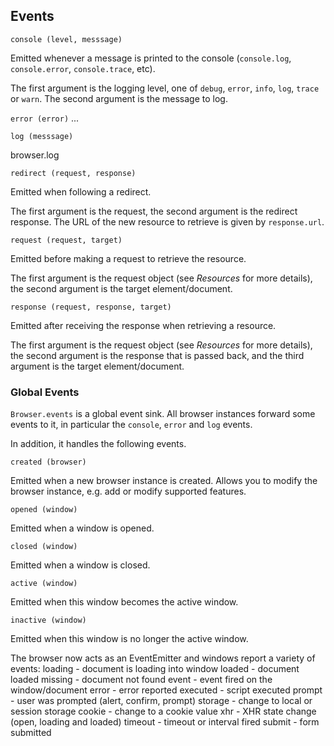 ## Events

`console (level, messsage)`

Emitted whenever a message is printed to the console (`console.log`,
`console.error`, `console.trace`, etc).

The first argument is the logging level, one of `debug`, `error`, `info`, `log`,
`trace` or `warn`.  The second argument is the message to log.


`error (error)`
...

`log (messsage)`

browser.log


`redirect (request, response)`

Emitted when following a redirect.

The first argument is the request, the second argument is the redirect response.
The URL of the new resource to retrieve is given by `response.url`.

`request (request, target)`

Emitted before making a request to retrieve the resource.

The first argument is the request object (see *Resources* for more details), the
second argument is the target element/document.

`response (request, response, target)`

Emitted after receiving the response when retrieving a resource.

The first argument is the request object (see *Resources* for more details), the
second argument is the response that is passed back, and the third argument is
the target element/document.



### Global Events

`Browser.events` is a global event sink.  All browser instances forward some
events to it, in particular the `console`, `error` and `log` events.

In addition, it handles the following events.

`created (browser)`

Emitted when a new browser instance is created.  Allows you to modify the
browser instance, e.g. add or modify supported features.

`opened (window)`

Emitted when a window is opened.

`closed (window)`

Emitted when a window is closed.

`active (window)`

Emitted when this window becomes the active window.

`inactive (window)`

Emitted when this window is no longer the active window.



The browser now acts as an EventEmitter and windows report a variety of events:
loading - document is loading into window
loaded - document loaded
missing - document not found
event - event fired on the window/document
error - error reported
executed - script executed
prompt - user was prompted (alert, confirm, prompt)
storage - change to local or session storage
cookie - change to a cookie value
xhr - XHR state change (open, loading and loaded)
timeout - timeout or interval fired
submit - form submitted


